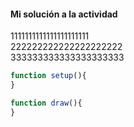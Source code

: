 #### Mi solución a la actividad 

1111111111111111111111  
222222222222222222222  
333333333333333333333  

````js
function setup(){
}

function draw(){
}
````
